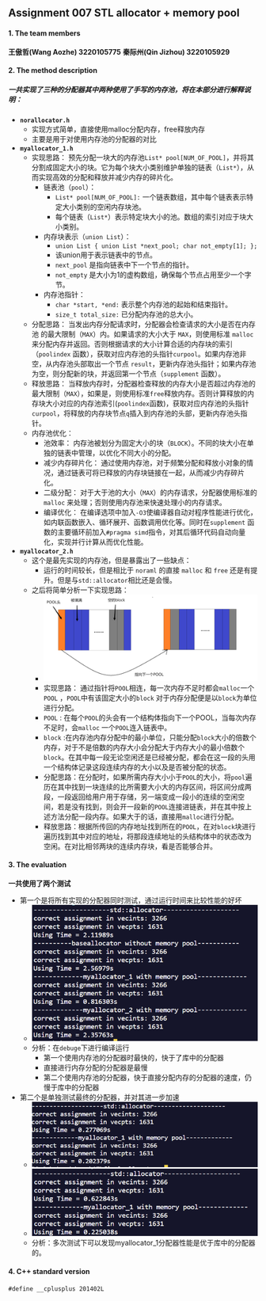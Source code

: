 ## Assignment 007 STL allocator + memory pool

#### 1. The team members
**王傲哲(Wang Aozhe) 3220105775**
**秦际州(Qin Jizhou) 3220105929**
#### 2. The method description
##### 一共实现了三种的分配器其中两种使用了手写的内存池，将在本部分进行解释说明：
- **`norallocator.h`**
  - 实现方式简单，直接使用malloc分配内存，free释放内存
  - 主要是用于对使用内存池的分配器的对比
- **`myallocator_1.h`** 
  - 实现思路： 预先分配一块大的内存池`List* pool[NUM_OF_POOL]`，并将其分割成固定大小的块。它为每个块大小类别维护单独的链表（`List*`），从而实现高效的分配和释放并减少内存的碎片化。
    - 链表池（`pool`）：
      - `List* pool[NUM_OF_POOL]:` 一个链表数组，其中每个链表表示特定大小类别的空闲内存块池。
      - 每个链表（`List*`）表示特定块大小的池。数组的索引对应于块大小类别。
    - 内存块表示（`union List`）：
      - `union List { union List *next_pool; char not_empty[1]; };`
      - 该union用于表示链表中的节点。
      - `next_pool` 是指向链表中下一个节点的指针。
      - `not_empty` 是大小为1的虚构数组，确保每个节点占用至少一个字节。
    - 内存池指针：
      - `char *start, *end:` 表示整个内存池的起始和结束指针。
      - `size_t total_size:` 已分配内存池的总大小。
  - 分配思路： 当发出内存分配请求时，分配器会检查请求的大小是否在内存池	的最大限制（`MAX`）内。如果请求的大小大于 `MAX`，则使用标准 `malloc` 来分配内存并返回。否则根据请求的大小计算合适的内存块的索引（`poolindex` 函数），获取对应内存池的头指针`curpool`。如果内存池非空，从内存池头部取出一个节点 `result`，更新内存池头指针；如果内存池为空，则分配新的块，并返回第一个节点（`supplement` 函数）。
  - 释放思路： 当释放内存时，分配器检查释放的内存大小是否超过内存池的最大限制（`MAX`），如果是，则使用标准`free`释放内存。否则计算释放的内存块大小对应的内存池索引(`poolindex`函数)，获取对应内存池的头指针`curpool`，将释放的内存块节点`q`插入到内存池的头部，更新内存池头指针。
  - 内存池优化：
    - 池效率： 内存池被划分为固定大小的块（`BLOCK`）。不同的块大小在单独的链表中管理，以优化不同大小的分配。
    - 减少内存碎片化： 通过使用内存池，对于频繁分配和释放小对象的情况，通过链表可将已释放的内存块链接在一起，从而减少内存碎片化。
    - 二级分配： 对于大于池的大小（`MAX`）的内存请求，分配器使用标准的 `malloc` 来处理；否则使用内存池来快速处理小的内存请求。
    - 编译优化： 在编译选项中加入`-O3`使编译器自动对程序性能进行优化，如内联函数嵌入、循环展开、函数调用优化等。同时在`supplement` 函数的主要循环前加入`#pragma simd`指令，对其后循环代码自动向量化，实现并行计算从而优化性能。
- **`myallocator_2.h`**
  - 这个是最先实现的内存池，但是暴露出了一些缺点：
    - 运行的时间较长，但是相比于 `noraml` 的直接 `malloc` 和 `free` 还是有提升。但是与`std::allocator`相比还是会慢。
  - 之后将简单分析一下实现思路：
    - ![Alt text](<屏幕截图 2023-12-30 135931.png>)
    - 实现思路： 通过指针将`POOL`相连，每一次内存不足时都会`malloc`一个 `POOL` ，`POOL`中有该固定大小的`block` 对于内存分配便是以`block`为单位进行分配。
    - `POOL` : 在每个`POOL`的头会有一个结构体指向下一个POOL，当每次内存不足时，会`malloc` 一个`POOL`连入链表中。
    - `block` :在内存池内存分配中的最小单位，只能分配`block`大小的倍数个内存，对于不是倍数的内存大小会分配大于内存大小的最小倍数个`block`。在其中每一段无论空闲还是已经被分配，都会在这一段的头用一个结构体记录这段连续内存的大小以及是否被分配的状态。
    - 分配思路：在分配时，如果所需内存大小小于`POOL`的大小，将`pool`遍历在其中找到一块连续的比所需要大小大的内存区间，将区间分成两段，一段返回给用户用于存储，另一端变成一段小的连续的空闲空间，若是没有找到，则会开一段新的`POOL`连接进链表，并在其中按上述方法分配一段内存。如果大于的话，直接用`malloc`进行分配。
    - 释放思路：根据所传回的内存地址找到所在的`POOL`，在对`block`块进行遍历找到其中对应的地址，将那段连续地址的头结构体中的状态改为空闲。在对比相邻两块的连续内存块，看是否能够合并。
#### 3. The evaluation
**一共使用了两个测试**
- 第一个是将所有实现的分配器同时测试，通过运行时间来比较性能的好坏
  - ![Alt text](image.png)
  - 分析：在`debuge`下进行编译运行
    - 第一个使用内存池的分配器时最快的，快于了库中的分配器
    - 直接进行内存分配的分配器是最慢
    - 第二个使用内存池的分配器，快于直接分配内存的分配器的速度，仍慢于库中的分配器
- 第二个是单独测试最终的分配器，并对其进一步加速
  - ![Alt text](image-1.png)
  - ![Alt text](58e5932307a8e73aa068f7634a8416c.png)
  - 分析：多次测试下可以发现myallocator_1分配器性能是优于库中的分配器的。

#### 4. C++ standard version
	#define __cplusplus 201402L